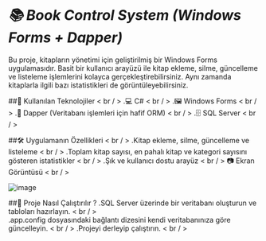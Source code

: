 # *_📚 Book Control System (Windows Forms + Dapper)_*
Bu proje, kitapların yönetimi için geliştirilmiş bir Windows Forms uygulamasıdır. Basit bir kullanıcı arayüzü ile kitap ekleme, silme, güncelleme ve listeleme işlemlerini kolayca gerçekleştirebilirsiniz. Aynı zamanda kitaplarla ilgili bazı istatistikleri de görüntüleyebilirsiniz.

##🚀 Kullanılan Teknolojiler < br / > 
.💻 C# < br / > 
.🖼️ Windows Forms < br / > 
.📜 Dapper (Veritabanı işlemleri için hafif ORM) < br / > 
.🗄️ SQL Server < br / > 

##🛠️ Uygulamanın Özellikleri < br / > 
.Kitap ekleme, silme, güncelleme ve listeleme < br / > 
.Toplam kitap sayısı, en pahalı kitap ve kategori sayısını gösteren istatistikler < br / > 
.Şık ve kullanıcı dostu arayüz < br / > 
📷 Ekran Görüntüsü < br / > 

![image](https://github.com/user-attachments/assets/26ec1658-74d0-4cfe-8015-d0b625ff1a14)

##📂 Proje Nasıl Çalıştırılır ?
.SQL Server üzerinde bir veritabanı oluşturun ve tabloları hazırlayın. < br / >  
.app.config dosyasındaki bağlantı dizesini kendi veritabanınıza göre güncelleyin. < br / > 
.Projeyi derleyip çalıştırın. < br / > 

